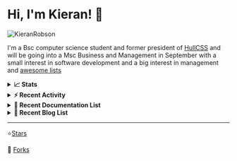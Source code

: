 
# Hi, I'm Kieran! 👋  

<p>
    <img src="https://komarev.com/ghpvc/?username=KieranRobson" alt="KieranRobson"/>       
</p>

I'm a Bsc computer science student and former president of [HullCSS](https://hullcss.org) and will be going into a Msc Business and Management in September with a small interest in software development and a big interest in management and [awesome lists](https://github.com/sindresorhus/awesome)

<!-- Stats -->
<details>
<summary><b>📈 Stats</b></summary>

![Metrics](assets/metrics.plugin.activity.svg) 

</details>


<!-- Recenet Activity -->
<details>
<summary><b>⚡ Recent Activity</b></summary>

<!--START_SECTION:activity-->
1. 🗣 Commented on [#3073](https://github.com/awesome-selfhosted/awesome-selfhosted/issues/3073) in [awesome-selfhosted/awesome-selfhosted](https://github.com/awesome-selfhosted/awesome-selfhosted)
2. 🗣 Commented on [#3073](https://github.com/awesome-selfhosted/awesome-selfhosted/issues/3073) in [awesome-selfhosted/awesome-selfhosted](https://github.com/awesome-selfhosted/awesome-selfhosted)
3. 🗣 Commented on [#3073](https://github.com/awesome-selfhosted/awesome-selfhosted/issues/3073) in [awesome-selfhosted/awesome-selfhosted](https://github.com/awesome-selfhosted/awesome-selfhosted)
4. 🗣 Commented on [#3072](https://github.com/awesome-selfhosted/awesome-selfhosted/issues/3072) in [awesome-selfhosted/awesome-selfhosted](https://github.com/awesome-selfhosted/awesome-selfhosted)
5. 🎉 Merged PR [#3](https://github.com/KieranRobson/cheatsheets/pull/3) in [KieranRobson/cheatsheets](https://github.com/KieranRobson/cheatsheets)
6. 🎉 Merged PR [#2](https://github.com/KieranRobson/cheatsheets/pull/2) in [KieranRobson/cheatsheets](https://github.com/KieranRobson/cheatsheets)
7. 🎉 Merged PR [#1](https://github.com/KieranRobson/cheatsheets/pull/1) in [KieranRobson/cheatsheets](https://github.com/KieranRobson/cheatsheets)
8. 🗣 Commented on [#3071](https://github.com/awesome-selfhosted/awesome-selfhosted/issues/3071) in [awesome-selfhosted/awesome-selfhosted](https://github.com/awesome-selfhosted/awesome-selfhosted)
9. 💪 Opened PR [#3071](https://github.com/awesome-selfhosted/awesome-selfhosted/pull/3071) in [awesome-selfhosted/awesome-selfhosted](https://github.com/awesome-selfhosted/awesome-selfhosted)
10. 🗣 Commented on [#150](https://github.com/techno-tim/littlelink-server/issues/150) in [techno-tim/littlelink-server](https://github.com/techno-tim/littlelink-server)
<!--END_SECTION:activity-->

More Activity [Here](pages/RECENT-ACTIVITY.md)
</details>



<!-- Recent Documentation List -->
<details>
  <summary><b>📰 Recent Documentation List</b></summary>
    <p>
        
<!-- BLOG-POST-LIST:START -->
- [What I Run On My VPS](https://blog.kieranrobson.com//posts/What-I-Run-On-My-VPS/)
<!-- BLOG-POST-LIST:END -->

</p>
</details>

<!-- Recent Documentation List -->
<details>
  <summary><b>📰 Recent Blog List</b></summary>
    <p>
        
<!-- BLOG-POST-LIST:START -->
<!-- BLOG-POST-LIST:END -->

</p>
</details>


-----
⭐[Stars](pages/STARRED-REPOS.md)

🍴 [Forks](https://github.com/forks-by-kieran)